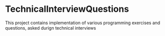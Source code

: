 # TechnicalInterviewQuestions

This project contains implementation of various programming exercises and questions, asked durign technical interviews
